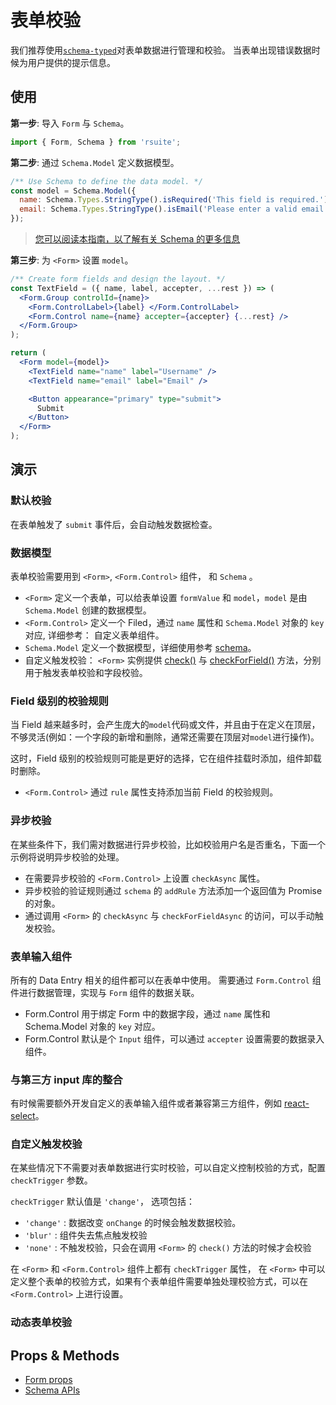 # 表单校验

我们推荐使用[`schema-typed`](https://github.com/rsuite/schema-typed)对表单数据进行管理和校验。 当表单出现错误数据时候为用户提供的提示信息。

## 使用

**第一步**: 导入 `Form` 与 `Schema`。

```jsx
import { Form, Schema } from 'rsuite';
```

**第二步**: 通过 `Schema.Model` 定义数据模型。

```jsx
/** Use Schema to define the data model. */
const model = Schema.Model({
  name: Schema.Types.StringType().isRequired('This field is required.'),
  email: Schema.Types.StringType().isEmail('Please enter a valid email address.')
});
```

> [您可以阅读本指南，以了解有关 Schema 的更多信息](https://github.com/rsuite/schema-typed#schema-typed)

**第三步**: 为 `<Form>` 设置 `model`。

```jsx
/** Create form fields and design the layout. */
const TextField = ({ name, label, accepter, ...rest }) => (
  <Form.Group controlId={name}>
    <Form.ControlLabel>{label} </Form.ControlLabel>
    <Form.Control name={name} accepter={accepter} {...rest} />
  </Form.Group>
);

return (
  <Form model={model}>
    <TextField name="name" label="Username" />
    <TextField name="email" label="Email" />

    <Button appearance="primary" type="submit">
      Submit
    </Button>
  </Form>
);
```

## 演示

### 默认校验

在表单触发了 `submit` 事件后，会自动触发数据检查。

<!--{include:`form-check-default.md`}-->

### 数据模型

表单校验需要用到 `<Form>`, `<Form.Control>` 组件， 和 `Schema` 。

- `<Form>` 定义一个表单，可以给表单设置 `formValue` 和 `model`，`model` 是由 `Schema.Model` 创建的数据模型。
- `<Form.Control>` 定义一个 Filed，通过 `name` 属性和 `Schema.Model` 对象的 `key` 对应, 详细参考： 自定义表单组件。
- `Schema.Model` 定义一个数据模型，详细使用参考 [schema](https://github.com/rsuite/schema-typed#schema-typed)。
- 自定义触发校验： `<Form>` 实例提供 [check()](#methods) 与 [checkForField()](#methods) 方法，分别用于触发表单校验和字段校验。

<!--{include:`form-check.md`}-->

### Field 级别的校验规则

当 Field 越来越多时，会产生庞大的`model`代码或文件，并且由于在定义在顶层，不够灵活(例如：一个字段的新增和删除，通常还需要在顶层对`model`进行操作)。

这时，Field 级别的校验规则可能是更好的选择，它在组件挂载时添加，组件卸载时删除。

- `<Form.Control>` 通过 `rule` 属性支持添加当前 Field 的校验规则。

<!--{include:`form-control-rule.md`}-->

### 异步校验

在某些条件下，我们需对数据进行异步校验，比如校验用户名是否重名，下面一个示例将说明异步校验的处理。

- 在需要异步校验的 `<Form.Control>` 上设置 `checkAsync` 属性。
- 异步校验的验证规则通过 `schema` 的 `addRule` 方法添加一个返回值为 Promise 的对象。
- 通过调用 `<Form>` 的 `checkAsync` 与 `checkForFieldAsync` 的访问，可以手动触发校验。

<!--{include:`form-check-async.md`}-->

### 表单输入组件

所有的 Data Entry 相关的组件都可以在表单中使用。 需要通过 `Form.Control` 组件进行数据管理，实现与 `Form` 组件的数据关联。

- Form.Control 用于绑定 Form 中的数据字段，通过 `name` 属性和 Schema.Model 对象的 `key` 对应。
- Form.Control 默认是个 `Input` 组件，可以通过 `accepter` 设置需要的数据录入组件。

<!--{include:`custom-form-control.md`}-->

### 与第三方 input 库的整合

有时候需要额外开发自定义的表单输入组件或者兼容第三方组件，例如 [react-select](https://github.com/JedWatson/react-select)。

<!--{include:`custom-third-party-libraries.md`}-->

### 自定义触发校验

在某些情况下不需要对表单数据进行实时校验，可以自定义控制校验的方式，配置 `checkTrigger` 参数。

`checkTrigger` 默认值是 `'change'`， 选项包括：

- `'change'` : 数据改变 `onChange` 的时候会触发数据校验。
- `'blur'` : 组件失去焦点触发校验
- `'none'` : 不触发校验，只会在调用 `<Form>` 的 `check()` 方法的时候才会校验

在 `<Form>` 和 `<Form.Control>` 组件上都有 `checkTrigger` 属性， 在 `<Form>` 中可以定义整个表单的校验方式，如果有个表单组件需要单独处理校验方式，可以在 `<Form.Control>` 上进行设置。

<!--{include:`custom-check-trigger.md`}-->

### 动态表单校验

<!--{include:`dynamic-form.md`}-->

## Props & Methods

- [Form props](/zh/components/form)
- [Schema APIs](https://github.com/rsuite/schema-typed#table-of-contents)
